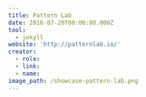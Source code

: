 ```yaml
---
title: Pattern Lab
date: 2016-07-20T00:00:00.000Z
tool:
  - jekyll
website: 'http://patternlab.io/'
creator:
  - role:
  - link:
  - name:
image_path: /showcase-pattern-lab.png
---
```



